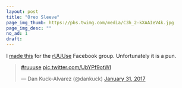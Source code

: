 ```yaml
---
layout: post
title: "Oreo Sleeve"
page_img_thumb: https://pbs.twimg.com/media/C3h_2-kXAAIeV4k.jpg
page_img_desc: ""
no_ad: 1
draft: 
---
```


I <a href="https://www.facebook.com/photo.php?fbid=10209874547994622&set=gm.1315512121845992&type=3&theater">made this</a> for the <a href="https://www.facebook.com/groups/1144470838950122/">rUUUse</a> Facebook group. Unfortunately it is a pun.

<blockquote class="twitter-tweet" data-lang="en"><p lang="und" dir="ltr"><a href="https://twitter.com/hashtag/ruuuse?src=hash">#ruuuse</a> <a href="https://t.co/UbYPf9otWI">pic.twitter.com/UbYPf9otWI</a></p>&mdash; Dan Kuck-Alvarez (@dankuck) <a href="https://twitter.com/dankuck/status/826551160500842498">January 31, 2017</a></blockquote>
<script async src="//platform.twitter.com/widgets.js" charset="utf-8"></script>